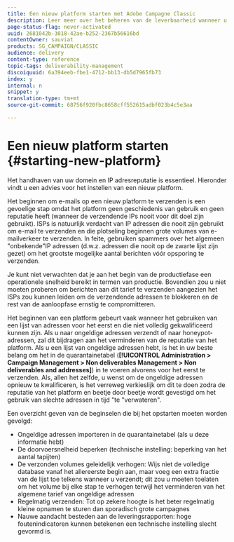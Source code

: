 ```yaml
---
title: Een nieuw platform starten met Adobe Campagne Classic
description: Leer meer over het beheren van de leverbaarheid wanneer u een nieuw platform start met Adobe Campaign Classic.
page-status-flag: never-activated
uuid: 2681042b-3018-42ae-b252-2367b56616bd
contentOwner: sauviat
products: SG_CAMPAIGN/CLASSIC
audience: delivery
content-type: reference
topic-tags: deliverability-management
discoiquuid: 6a394eeb-fbe1-4712-bb13-db5d7965fb73
index: y
internal: n
snippet: y
translation-type: tm+mt
source-git-commit: 68756f920fbc8658cff552615adbf023b4c5e3aa

---
```



# Een nieuw platform starten {#starting-new-platform}

Het handhaven van uw domein en IP adresreputatie is essentieel. Hieronder vindt u een advies voor het instellen van een nieuw platform.

Het beginnen om e-mails op een nieuw platform te verzenden is een gevoelige stap omdat het platform geen geschiedenis van gebruik en geen reputatie heeft (wanneer de verzendende IPs nooit voor dit doel zijn gebruikt). ISPs is natuurlijk verdacht van IP adressen die nooit zijn gebruikt om e-mail te verzenden en die plotseling beginnen grote volumes van e-mailverkeer te verzenden. In feite, gebruiken spammers over het algemeen &quot;onbekende&quot;IP adressen (d.w.z. adressen die nooit op de zwarte lijst zijn gezet) om het grootste mogelijke aantal berichten vóór opsporing te verzenden.

Je kunt niet verwachten dat je aan het begin van de productiefase een operationele snelheid bereikt in termen van productie. Bovendien zou u niet moeten proberen om berichten aan dit tarief te verzenden aangezien het ISPs zou kunnen leiden om de verzendende adressen te blokkeren en de rest van de aanloopfase ernstig te compromitteren.

Het beginnen van een platform gebeurt vaak wanneer het gebruiken van een lijst van adressen voor het eerst en die niet volledig gekwalificeerd kunnen zijn. Als u naar ongeldige adressen verzendt of naar honeypot-adressen, zal dit bijdragen aan het verminderen van de reputatie van het platform. Als u een lijst van ongeldige adressen hebt, is het in uw beste belang om het in de quarantainetabel (**[!UICONTROL Administration > Campaign Management > Non deliverables Management > Non deliverables and addresses]**) in te voeren alvorens voor het eerst te verzenden. Als, allen het zelfde, u wenst om de ongeldige adressen opnieuw te kwalificeren, is het verreweg verkieslijk om dit te doen zodra de reputatie van het platform en beetje door beetje wordt gevestigd om het gebruik van slechte adressen in tijd &quot;te &quot;verwateren&quot;.

Een overzicht geven van de beginselen die bij het opstarten moeten worden gevolgd:

* Ongeldige adressen importeren in de quarantainetabel (als u deze informatie hebt)
* De doorvoersnelheid beperken (technische instelling: beperking van het aantal tapijten)
* De verzonden volumes geleidelijk verhogen: Wijs niet de volledige database vanaf het allereerste begin aan, maar voeg een extra fractie van de lijst toe telkens wanneer u verzendt; dit zou u moeten toelaten om het volume bij elke stap te verhogen terwijl het verminderen van het algemene tarief van ongeldige adressen
* Regelmatig verzenden: Tot op zekere hoogte is het beter regelmatig kleine opnamen te sturen dan sporadisch grote campagnes
* Nauwe aandacht besteden aan de leveringsrapporten: hoge foutenindicatoren kunnen betekenen een technische instelling slecht gevormd is.